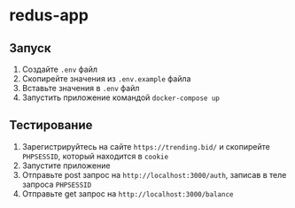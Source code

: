 # redus-app

## Запуск
 1. Создайте `.env` файл
 2. Скопирейте значения из `.env.example` файла
 3. Вставьте значения в `.env` файл
 4. Запустить приложение командой `docker-compose up`

## Тестирование
1. Зарегистрируйтесь на сайте `https://trending.bid/` и скопирейте `PHPSESSID`, который находится в `cookie`
2. Запустите приложение
3. Отправьте post запрос на `http://localhost:3000/auth`, записав в теле запроса `PHPSESSID`
4. Отправьте get запрос на `http://localhost:3000/balance`